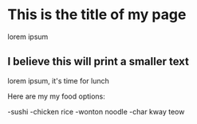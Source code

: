 # This is the title of my page

lorem ipsum

## I believe this will print a smaller text

lorem ipsum, it's time for lunch

Here are my my food options:

-sushi
-chicken rice
-wonton noodle
-char kway teow

